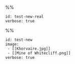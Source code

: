 %%

```leaflet
id: test-new-real
verbose: true
```
%%

```leaflet
id: test-new
image: 
 - [[Khorvaire.jpg]]
 - [[Mine of Whitecliff.png]]
verbose: true
```
